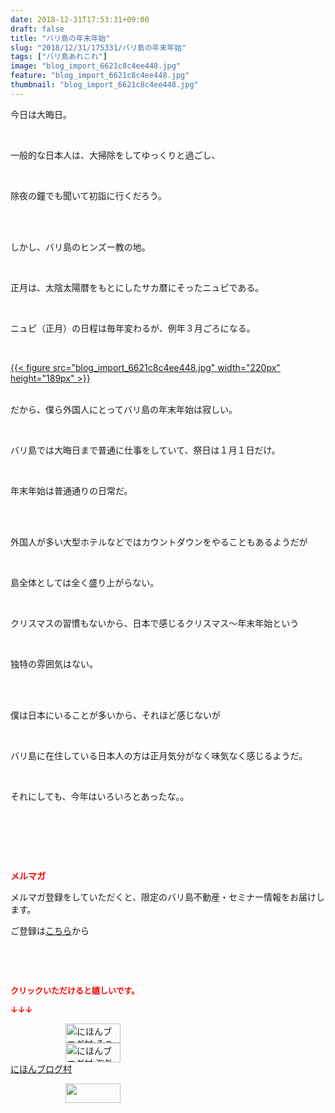 ```yaml
---
date: 2018-12-31T17:53:31+09:00
draft: false
title: "バリ島の年末年始"
slug: "2018/12/31/175331/バリ島の年末年始"
tags: ["バリ島あれこれ"]
image: "blog_import_6621c8c4ee448.jpg"
feature: "blog_import_6621c8c4ee448.jpg"
thumbnail: "blog_import_6621c8c4ee448.jpg"
---
```

<p>今日は大晦日。</p><p> </p><p>一般的な日本人は、大掃除をしてゆっくりと過ごし、</p><p> </p><p>除夜の鐘でも聞いて初詣に行くだろう。</p><p> </p><p><br/>しかし、バリ島のヒンズー教の地。</p><p> </p><p>正月は、太陰太陽暦をもとにしたサカ暦にそったニュピである。</p><p> </p><p>ニュピ（正月）の日程は毎年変わるが、例年３月ごろになる。</p><p> </p><p><a href="blog_import_6621c8c4ee448.jpg">{{< figure src="blog_import_6621c8c4ee448.jpg" width="220px" height="189px" >}}</a></p><p><br/>だから、僕ら外国人にとってバリ島の年末年始は寂しい。</p><p> </p><p>バリ島では大晦日まで普通に仕事をしていて、祭日は１月１日だけ。</p><p> </p><p>年末年始は普通通りの日常だ。</p><p> </p><p><br/>外国人が多い大型ホテルなどではカウントダウンをやることもあるようだが</p><p> </p><p>島全体としては全く盛り上がらない。</p><p> </p><p>クリスマスの習慣もないから、日本で感じるクリスマス～年末年始という</p><p> </p><p>独特の雰囲気はない。</p><p> </p><p><br/>僕は日本にいることが多いから、それほど感じないが</p><p> </p><p>バリ島に在住している日本人の方は正月気分がなく味気なく感じるようだ。</p><p> </p><p>それにしても、今年はいろいろとあったな。。</p><p> </p><p> </p><p> </p><p><span style="font-weight: bold;"><span style="color: rgb(255, 0, 0);">メルマガ</span></span></p><p>メルマガ登録をしていただくと、限定のバリ島不動産・セミナー情報をお届けします。</p><p>ご登録は<a href="f9eeVI" target="_blank">こちら</a>から</p><p style="text-align: center;"> </p><p style="text-align: center;"> </p><p><font color="#ff0000" size="2"><strong>クリックいただけると嬉しいです。</strong></font></p><p><font color="#ff0000" size="2"><strong>↓↓↓</strong></font></p><p><a href="ranking.html?p_cid=01260127" id="&amp;blogmura_banner" target="_blank"><img alt="にほんブログ村 その他生活ブログ 不動産投資へ" border="0" height="31" src="data:image/svg+xml;charset=utf-8,%3Csvg%20xmlns%3D%22http%3A%2F%2Fwww.w3.org%2F2000%2Fsvg%22%20title%3D%22Placeholder%20for%20Images%22%20role%3D%22presentation%22%20viewBox%3D%220%200%2088%2031%22%20%2F%3E" width="88" data-src="https://img-proxy.blog-video.jp/images?url=http%3A%2F%2Flife.blogmura.com%2Fhudousantoushi%2Fimg%2Fhudousantoushi88_31.gif" style="aspect-ratio: auto 88 / 31;"/><noscript><img alt="にほんブログ村 その他生活ブログ 不動産投資へ" border="0" height="31" src="https://img-proxy.blog-video.jp/images?url=http%3A%2F%2Flife.blogmura.com%2Fhudousantoushi%2Fimg%2Fhudousantoushi88_31.gif" width="88"></noscript></a><br/><a href="ranking.html?p_cid=01260127" target="_blank"><img alt="にほんブログ村 海外生活ブログ バリ島情報へ" border="0" height="31" src="data:image/svg+xml;charset=utf-8,%3Csvg%20xmlns%3D%22http%3A%2F%2Fwww.w3.org%2F2000%2Fsvg%22%20title%3D%22Placeholder%20for%20Images%22%20role%3D%22presentation%22%20viewBox%3D%220%200%2088%2031%22%20%2F%3E" width="88" data-src="https://img-proxy.blog-video.jp/images?url=http%3A%2F%2Foverseas.blogmura.com%2Fbali%2Fimg%2Fbali88_31.gif" style="aspect-ratio: auto 88 / 31;"/><noscript><img alt="にほんブログ村 海外生活ブログ バリ島情報へ" border="0" height="31" src="https://img-proxy.blog-video.jp/images?url=http%3A%2F%2Foverseas.blogmura.com%2Fbali%2Fimg%2Fbali88_31.gif" width="88"></noscript></a><br/><a href="ranking.html?p_cid=01260127" target="_blank">にほんブログ村</a></p><p><a href="link.php?1804582" title="人気ブログランキングへ"><img border="0" height="31" src="data:image/svg+xml;charset=utf-8,%3Csvg%20xmlns%3D%22http%3A%2F%2Fwww.w3.org%2F2000%2Fsvg%22%20title%3D%22Placeholder%20for%20Images%22%20role%3D%22presentation%22%20viewBox%3D%220%200%2088%2031%22%20%2F%3E" width="88" data-src="https://blog.with2.net/img/banner/banner_22.gif" style="aspect-ratio: auto 88 / 31;"/><noscript><img border="0" height="31" src="https://blog.with2.net/img/banner/banner_22.gif" width="88"></noscript></a></p><p> </p>

